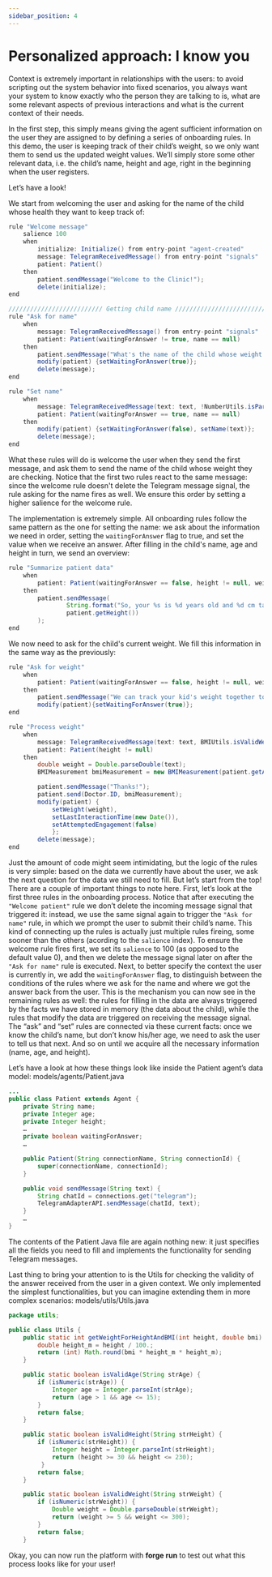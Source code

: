 ```yaml
---
sidebar_position: 4
---
```


# Personalized approach: I know you

Context is extremely important in relationships with the users: to avoid scripting out the system behavior into fixed scenarios, 
you always want your system to know exactly who the person they are talking to is, what are some relevant aspects of previous interactions and what is the current context of their needs.

In the first step, this simply means giving the agent sufficient information on the user they are assigned to by defining a series of onboarding rules.
In this demo, the user is keeping track of their child’s weight, so we only want them to send us the updated weight values. We’ll simply store some other relevant data, i.e. the child’s name, height and age, right in the beginning when the user registers.


Let’s have a look!

We start from welcoming the user and asking for the name of the child whose health they want to keep track of:
```java title="rules/patient/Patient.drl"
rule "Welcome message"
    salience 100
    when
        initialize: Initialize() from entry-point "agent-created"
        message: TelegramReceivedMessage() from entry-point "signals"
        patient: Patient()
    then
        patient.sendMessage("Welcome to the Clinic!");
        delete(initialize);
end

////////////////////////// Getting child name //////////////////////////
rule "Ask for name"
    when
        message: TelegramReceivedMessage() from entry-point "signals"
        patient: Patient(waitingForAnswer != true, name == null)
    then
        patient.sendMessage("What's the name of the child whose weight you would like to check?");
        modify(patient) {setWaitingForAnswer(true)};
        delete(message);
end

rule "Set name"
    when
        message: TelegramReceivedMessage(text: text, !NumberUtils.isParsable(text)) from entry-point "signals"
        patient: Patient(waitingForAnswer == true, name == null)
    then
        modify(patient) {setWaitingForAnswer(false), setName(text)};
        delete(message);
end
```
What these rules will do is welcome the user when they send the first message, and ask them to send the name of the child whose weight they are checking.
Notice that the first two rules react to the same message: since the welcome rule doesn't delete the Telegram message signal, the rule asking for the name fires as well. We ensure this order by setting a higher salience for the welcome rule.

The implementation is extremely simple. All onboarding rules follow the same pattern as the one for setting the name: we ask about the information we need in order, setting the `waitingForAnswer` flag to true, and set the value when we receive an answer.
After filling in the child's name, age and height in turn, we send an overview:

```java title="rules/patient/Patient.drl"
rule "Summarize patient data"
    when
        patient: Patient(waitingForAnswer == false, height != null, weight == null)
    then
        patient.sendMessage(
                String.format("So, your %s is %d years old and %d cm tall.", patient.getName(), patient.getAge(),
                patient.getHeight())
        );
end
```
We now need to ask for the child's current weight. We fill this information in the same way as the previously: 


```java title="rules/patient/Patient.drl"
rule "Ask for weight"
    when
        patient: Patient(waitingForAnswer == false, height != null, weight == null)
    then
        patient.sendMessage("We can track your kid's weight together to see if there are any issues. Send me your kid's weight.");
        modify(patient){setWaitingForAnswer(true)};
end

rule "Process weight"
    when
        message: TelegramReceivedMessage(text: text, BMIUtils.isValidWeight(text)) from entry-point "signals"
        patient: Patient(height != null)
    then
        double weight = Double.parseDouble(text);
        BMIMeasurement bmiMeasurement = new BMIMeasurement(patient.getAge(), weight, patient.getHeight());

        patient.sendMessage("Thanks!");
        patient.send(Doctor.ID, bmiMeasurement);
        modify(patient) {
            setWeight(weight),
            setLastInteractionTime(new Date()),
            setAttemptedEngagement(false)
            };
        delete(message);
end
```

Just the amount of code might seem intimidating, but the logic of the rules is very simple: based on the data we currently have about the user, we ask the next question for the data we still need to fill.
But let’s start from the top! There are a couple of important things to note here.
First, let’s look at the first three rules in the onboarding process. Notice that after executing the `"Welcome patient"` rule we don’t delete the incoming message signal that triggered it: instead, we use the same signal again to trigger the `"Ask for name"` rule, in which we prompt the user to submit their child’s name.
This kind of connecting up the rules is actually just multiple rules fireing, some sooner than the others (acording to the `salience` index). To ensure the welcome rule fires first, we set its `salience` to 100 (as opposed to the default value 0), and then we delete the message signal later on after the `"Ask for name"` rule is executed.
Next, to better specify the context the user is currently in, we add the `waitingForAnswer` flag, to distinguish between the conditions of the rules where we ask for the name and where we got the answer back from the user.
This is the mechanism you can now see in the remaining rules as well: the rules for filling in the data are always triggered by the facts we have stored in memory (the data about the child), while the rules that modify the data are triggered on receiving the message signal. The “ask” and “set” rules are connected via these current facts: once we know the child’s name, but don’t know his/her age, we need to ask the user to tell us that next. And so on until we acquire all the necessary information (name, age, and height).

Let’s have a look at how these things look like inside the Patient agent’s data model:
models/agents/Patient.java

```java title="rules/patient/Patient.java"
...
public class Patient extends Agent {
    private String name;
    private Integer age;
    private Integer height;
    …
    private boolean waitingForAnswer;
    …

    public Patient(String connectionName, String connectionId) {
        super(connectionName, connectionId);
    }

    public void sendMessage(String text) {
        String chatId = connections.get("telegram");
        TelegramAdapterAPI.sendMessage(chatId, text);
    }
    …
}
```
The contents of the Patient Java file are again nothing new: it just specifies all the fields you need to fill and implements the functionality for sending Telegram messages.

Last thing to bring your attention to is the Utils for checking the validity of the answer received from the user in a given context. We only implemented the simplest functionalities, but you can imagine extending them in more complex scenarios:
models/utils/Utils.java

```java title="models/utils/BMIUtils.java"
package utils;

public class Utils {
    public static int getWeightForHeightAndBMI(int height, double bmi) {
        double height_m = height / 100.;
        return (int) Math.round(bmi * height_m * height_m);
    }

    public static boolean isValidAge(String strAge) {
        if (isNumeric(strAge)) {
            Integer age = Integer.parseInt(strAge);
            return (age > 1 && age <= 15);
        }
        return false;
    }

    public static boolean isValidHeight(String strHeight) {
        if (isNumeric(strHeight)) {
            Integer height = Integer.parseInt(strHeight);
            return (height >= 30 && height <= 230);
         }
        return false;
    }

    public static boolean isValidWeight(String strWeight) {
        if (isNumeric(strWeight)) {
            Double weight = Double.parseDouble(strWeight);
            return (weight >= 5 && weight <= 300);
        }
        return false;
    }
```

Okay, you can now run the platform with **forge run** to test out what this process looks like for your user!
